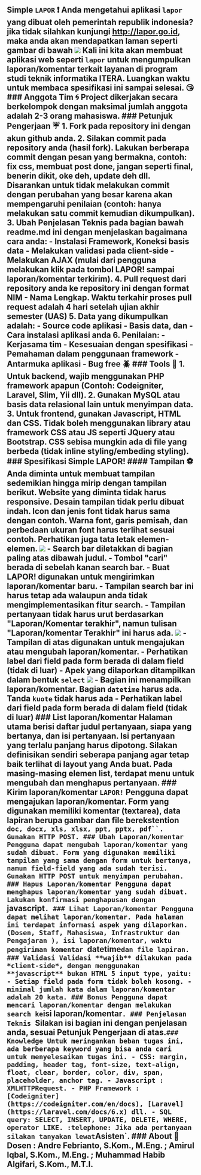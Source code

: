 ## Simple `LAPOR` :heavy_exclamation_mark: Anda mengetahui aplikasi `lapor` yang dibuat oleh pemerintah republik indonesia? jika tidak silahkan kunjungi http://lapor.go.id, maka anda akan mendapatkan laman seperti gambar di bawah ![](tampilan/lapor.png) Kali ini kita akan membuat aplikasi web seperti `lapor` untuk mengumpulkan laporan/komentar terkait layanan di program studi teknik informatika ITERA. **Luangkan waktu untuk membaca spesifikasi ini sampai selesai.** :kissing_heart: ### Anggota Tim :cyclone: Project dikerjakan secara **berkelompok** dengan maksimal jumlah anggota adalah 2-3 orang mahasiswa. ### Petunjuk Pengerjaan :umbrella: 1. Fork pada repository ini dengan akun github anda. 2. Silakan commit pada repository anda (hasil fork). Lakukan berberapa commit dengan pesan yang bermakna, contoh: fix css, membuat post done, jangan seperti final, benerin dikit, oke deh, update deh dll. Disarankan untuk tidak melakukan commit dengan perubahan yang besar karena akan mempengaruhi penilaian (contoh: hanya melakukan satu commit kemudian dikumpulkan). 3. Ubah **Penjelasan Teknis** pada bagian bawah readme.md ini dengan menjelaskan bagaimana cara anda: - Instalasi Framework, Koneksi basis data - Melakukan validasi pada client-side - Melakukan AJAX (mulai dari pengguna melakukan klik pada tombol LAPOR! sampai laporan/komentar terkirim). 4. Pull request dari repository anda ke repository ini dengan format **NIM** - **Nama Lengkap**. **Waktu terkahir proses pull request adalah 4 hari setelah ujian akhir semester (UAS)** 5. Data yang dikumpulkan adalah: - Source code aplikasi - Basis data, dan - Cara instalasi aplikasi anda 6. Penilaian: - Kerjasama tim - Kesesuaian dengan spesifikasi - Pemahaman dalam penggunaan framework - Antarmuka aplikasi - Bug free :beetle: ### Tools :hammer: 1. Untuk backend, wajib menggunakan PHP framework apapun (Contoh: Codeigniter, Laravel, Slim, Yii dll). 2. Gunakan MySQL atau basis data relasional lain untuk menyimpan data. 3. Untuk frontend, gunakan Javascript, HTML dan CSS. **Tidak boleh menggunakan library atau framework CSS atau JS seperti JQuery atau Bootstrap.** CSS sebisa mungkin ada di file yang berbeda (tidak inline styling/embeding styling). ### Spesifikasi Simple LAPOR! #### Tampilan :soccer: Anda diminta untuk membuat tampilan sedemikian hingga mirip dengan tampilan berikut. Website yang diminta tidak harus responsive. Desain tampilan tidak perlu dibuat indah. Icon dan jenis font tidak harus sama dengan contoh. Warna font, garis pemisah, dan perbedaan ukuran font harus terlihat sesuai contoh. Perhatikan juga tata letak elemen-elemen. ![](tampilan/utama.png) - Search bar diletakkan di bagian paling atas dibawah judul. - Tombol "cari" berada di sebelah kanan search bar. - **Buat LAPOR!** digunakan untuk mengirimkan laporan/komentar baru. - Tampilan search bar ini harus tetap ada walaupun anda tidak mengimplementasikan fitur search. - Tampilan pertanyaan tidak harus urut berdasarkan "Laporan/Komentar terakhir", namun tulisan "Laporan/komentar Terakhir" ini harus ada. ![](tampilan/buat.png) - Tampilan di atas digunakan untuk mengajukan atau mengubah laporan/komentar. - Perhatikan label dari field pada form berada di dalam field (tidak di luar) - Apek yang dilaporkan ditampilkan dalam bentuk `select` ![](tampilan/detail.png) - Bagian ini menampilkan laporan/komentar. Bagian `datetime` harus ada. Tanda `kuote` tidak harus ada - Perhatikan label dari field pada form berada di dalam field (tidak di luar) ### List laporan/komentar Halaman utama berisi daftar judul pertanyaan, siapa yang bertanya, dan isi pertanyaan. Isi pertanyaan yang terlalu panjang harus dipotong. Silakan definisikan sendiri seberapa panjang agar tetap baik terlihat di layout yang Anda buat. Pada masing-masing elemen list, terdapat menu untuk mengubah dan menghapus pertanyaan. ### Kirim laporan/komentar `LAPOR!` Pengguna dapat mengajukan laporan/komentar. Form yang digunakan memiliki komentar (textarea), data lapiran berupa gambar dan file berekstention `doc, docx, xls, xlsx, ppt, pptx, pdf``. Gunakan HTTP POST. ### Ubah Laporan/komentar Pengguna dapat mengubah laporan/komentar yang sudah dibuat. Form yang digunakan memiliki tampilan yang sama dengan form untuk bertanya, namun field-field yang ada sudah terisi. Gunakan HTTP POST untuk menyimpan perubahan. ### Hapus Laporan/komentar Pengguna dapat menghapus laporan/komentar yang sudah dibuat. Lakukan konfirmasi penghapusan dengan `javascript`. ### Lihat Laporan/komentar Pengguna dapat melihat laporan/komentar. Pada halaman ini terdapat informasi aspek yang dilaporkan. (Dosen, Staff, Mahasiswa, Infrastruktur dan Pengajaran ), isi laporan/komentar, waktu pengiriman komentar `datetime` dan file lapiran. ### Validasi Validasi **wajib** dilakukan pada *client-side*, dengan menggunakan **javascript** bukan HTML 5 input type, yaitu: - Setiap field pada form tidak boleh kosong. - minimal jumlah kata dalam laporan/komentar adalah 20 kata. ### Bonus Pengguna dapat mencari laporan/komentar dengan melakukan search ke `isi laporan/komentar`. ### Penjelasan Teknis `Silakan isi bagian ini dengan penjelasan anda, sesuai Petunjuk Pengerjaan di atas.` ### Knowledge Untuk meringankan beban tugas ini, ada berberapa keyword yang bisa anda cari untuk menyelesaikan tugas ini. - CSS: margin, padding, header tag, font-size, text-align, float, clear, border, color, div, span, placeholder, anchor tag. - Javascript : XMLHTTPRequest. - PHP Framework : [Codeigniter](https://codeigniter.com/en/docs), [Laravel](https://laravel.com/docs/6.x) dll. - SQL query: SELECT, INSERT, UPDATE, DELETE, WHERE, operator LIKE. :telephone: Jika ada pertanyaan silakan tanyakan lewat `Asisten`. ### About :honeybee: Dosen : Andre Febrianto, S.Kom., M.Eng. ; Amirul Iqbal, S.Kom., M.Eng. ; Muhammad Habib Algifari, S.Kom., M.T.I.

